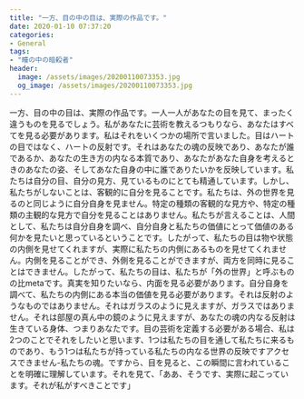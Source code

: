 ```yaml
---
title: "一方、目の中の目は、実際の作品です。"
date: 2020-01-10 07:37:20
categories:
- General
tags:
- "瞳の中の暗殺者"
header:
  image: /assets/images/20200110073353.jpg
  og_image: /assets/images/20200110073353.jpg
---
```


一方、目の中の目は、実際の作品です。一人一人があなたの目を見て、まったく違うものを見るでしょう。私があなたに芸術を教えるつもりなら、あなたはすべてを見る必要があります。私はそれをいくつかの場所で言いました。目はハートの目ではなく、ハートの反射です。それはあなたの魂の反映であり、あなたが誰であるか、あなたの生き方の内なる本質であり、あなたがあなた自身を考えるときのあなたの姿、そしてあなた自身の中に誰でありたいかを反映しています。私たちは自分の目、自分の見方、見ているものにとても精通しています。しかし、私たちがしないことは、客観的に自分を見ることです。私たちは、外の世界を見るのと同じように自分自身を見ません。特定の種類の客観的な見方や、特定の種類の主観的な見方で自分を見ることはありません。私たちが言えることは、人間として、私たちは自分自身を調べ、自分自身と私たちの価値にとって価値のある何かを見たいと思っているということです。したがって、私たちの目は物や状態の内側を見せてくれますが、実際に私たちの内側にあるものを見せてくれません。内側を見ることができ、外側を見ることができますが、両方を同時に見ることはできません。したがって、私たちの目は、私たちが「外の世界」と呼ぶものの比metaです。真実を知りたいなら、内面を見る必要があります。自分自身を調べて、私たちの内側にある本当の価値を見る必要があります。それは反射のようなものではありません。それはガラスのように見えますが、ガラスではありません。それは部屋の真ん中の鏡のように見えますが、あなたの魂の内なる反射は生きている身体、つまりあなたです。目の芸術を定義する必要がある場合、私は2つのことでそれをしたいと思います、1つは私たちの目を通して私たちに来るものであり、もう1つは私たちが持っている私たちの内なる世界の反映ですアクセスできません-私たちの魂。ですから、目を見ると、この瞬間に言われていることを明確に理解しています。それを見て、「ああ、そうです、実際に起こっています。それが私がすべきことです」
